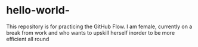 # hello-world-
This repository is for practicing the GitHub Flow.
I am female, currently on a break from work and who wants to upskill herself inorder to be more efficient all round
